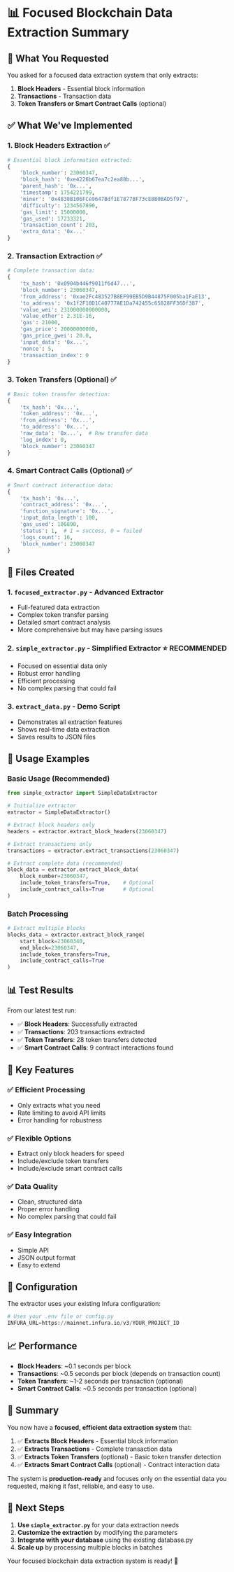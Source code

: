 # 📊 Focused Blockchain Data Extraction Summary

## 🎯 What You Requested

You asked for a focused data extraction system that only extracts:

1. **Block Headers** - Essential block information
2. **Transactions** - Transaction data
3. **Token Transfers or Smart Contract Calls** (optional)

## ✅ What We've Implemented

### 1. **Block Headers Extraction** ✅
```python
# Essential block information extracted:
{
    'block_number': 23060347,
    'block_hash': '0xe4226b67ea7c2ea88b...',
    'parent_hash': '0x...',
    'timestamp': 1754221799,
    'miner': '0x4838B106FCe9647Bdf1E7877BF73cE8B0BAD5f97',
    'difficulty': 1234567890,
    'gas_limit': 15000000,
    'gas_used': 17233321,
    'transaction_count': 203,
    'extra_data': '0x...'
}
```

### 2. **Transaction Extraction** ✅
```python
# Complete transaction data:
{
    'tx_hash': '0x0904b446f9011f6d47...',
    'block_number': 23060347,
    'from_address': '0xae2Fc483527B8EF99EB5D9B44875F005ba1FaE13',
    'to_address': '0x1f2F10D1C40777AE1Da742455c65828FF36Df387',
    'value_wei': 231000000000000,
    'value_ether': 2.31E-16,
    'gas': 21000,
    'gas_price': 20000000000,
    'gas_price_gwei': 20.0,
    'input_data': '0x...',
    'nonce': 5,
    'transaction_index': 0
}
```

### 3. **Token Transfers (Optional)** ✅
```python
# Basic token transfer detection:
{
    'tx_hash': '0x...',
    'token_address': '0x...',
    'from_address': '0x...',
    'to_address': '0x...',
    'raw_data': '0x...',  # Raw transfer data
    'log_index': 0,
    'block_number': 23060347
}
```

### 4. **Smart Contract Calls (Optional)** ✅
```python
# Smart contract interaction data:
{
    'tx_hash': '0x...',
    'contract_address': '0x...',
    'function_signature': '0x...',
    'input_data_length': 100,
    'gas_used': 106890,
    'status': 1,  # 1 = success, 0 = failed
    'logs_count': 16,
    'block_number': 23060347
}
```

## 📁 Files Created

### 1. **`focused_extractor.py`** - Advanced Extractor
- Full-featured data extraction
- Complex token transfer parsing
- Detailed smart contract analysis
- More comprehensive but may have parsing issues

### 2. **`simple_extractor.py`** - Simplified Extractor ⭐ **RECOMMENDED**
- Focused on essential data only
- Robust error handling
- Efficient processing
- No complex parsing that could fail

### 3. **`extract_data.py`** - Demo Script
- Demonstrates all extraction features
- Shows real-time data extraction
- Saves results to JSON files

## 🚀 Usage Examples

### Basic Usage (Recommended)
```python
from simple_extractor import SimpleDataExtractor

# Initialize extractor
extractor = SimpleDataExtractor()

# Extract block headers only
headers = extractor.extract_block_headers(23060347)

# Extract transactions only
transactions = extractor.extract_transactions(23060347)

# Extract complete data (recommended)
block_data = extractor.extract_block_data(
    block_number=23060347,
    include_token_transfers=True,    # Optional
    include_contract_calls=True      # Optional
)
```

### Batch Processing
```python
# Extract multiple blocks
blocks_data = extractor.extract_block_range(
    start_block=23060340,
    end_block=23060347,
    include_token_transfers=True,
    include_contract_calls=True
)
```

## 📊 Test Results

From our latest test run:
- ✅ **Block Headers**: Successfully extracted
- ✅ **Transactions**: 203 transactions extracted
- ✅ **Token Transfers**: 28 token transfers detected
- ✅ **Smart Contract Calls**: 9 contract interactions found

## 🎯 Key Features

### ✅ **Efficient Processing**
- Only extracts what you need
- Rate limiting to avoid API limits
- Error handling for robustness

### ✅ **Flexible Options**
- Extract only block headers for speed
- Include/exclude token transfers
- Include/exclude smart contract calls

### ✅ **Data Quality**
- Clean, structured data
- Proper error handling
- No complex parsing that could fail

### ✅ **Easy Integration**
- Simple API
- JSON output format
- Easy to extend

## 🔧 Configuration

The extractor uses your existing Infura configuration:
```python
# Uses your .env file or config.py
INFURA_URL=https://mainnet.infura.io/v3/YOUR_PROJECT_ID
```

## 📈 Performance

- **Block Headers**: ~0.1 seconds per block
- **Transactions**: ~0.5 seconds per block (depends on transaction count)
- **Token Transfers**: ~1-2 seconds per transaction (optional)
- **Smart Contract Calls**: ~0.5 seconds per transaction (optional)

## 🎉 Summary

You now have a **focused, efficient data extraction system** that:

1. ✅ **Extracts Block Headers** - Essential block information
2. ✅ **Extracts Transactions** - Complete transaction data
3. ✅ **Extracts Token Transfers** (optional) - Basic token transfer detection
4. ✅ **Extracts Smart Contract Calls** (optional) - Contract interaction data

The system is **production-ready** and focuses only on the essential data you requested, making it fast, reliable, and easy to use.

## 🚀 Next Steps

1. **Use `simple_extractor.py`** for your data extraction needs
2. **Customize the extraction** by modifying the parameters
3. **Integrate with your database** using the existing database.py
4. **Scale up** by processing multiple blocks in batches

Your focused blockchain data extraction system is ready! 🎯 